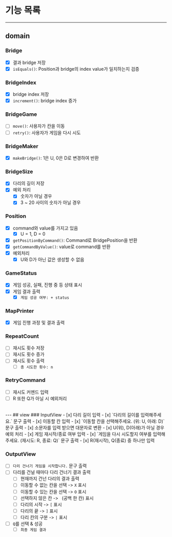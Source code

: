 # 기능 목록

---

## domain

### Bridge
- [X] 결과 bridge 저장
- [X] `isEquals()`: Position과 bridge의 index value가 일치하는지 검증

### BridgeIndex
- [X] bridge index 저장
- [X] `increment()`: bridge index 증가

### BridgeGame
- [ ] `move()`: 사용자가 칸을 이동
- [ ] `retry()`: 사용자가 게임을 다시 시도

### BridgeMaker
- [x] `makeBridge()`: 1은 U, 0은 D로 변경하여 반환

### BridgeSize
- [x] 다리의 길이 저장
- [x] 예외 처리
  - [x] 숫자가 아닐 경우
  - [x] 3 ~ 20 사이의 숫자가 아닐 경우

### Position
- [x] command와 value를 가지고 있음
  - [x] U = 1, D = 0
- [x] `getPositionByCommand()`: Command로 BridgePosition을 반환
- [x] `getCommandByValue()`: value로 command를 반환
- [x] 예외처리
  - [x] U와 D가 아닌 값은 생성할 수 없음

### GameStatus
- [X] 게임 성공, 실패, 진행 중 등 상태 표시
- [X] 게임 결과 출력
  - [X] `게임 성공 여부: + status` 

### MapPrinter
- [X] 게임 진행 과정 및 결과 출력

### RepeatCount
- [ ] 재시도 횟수 저장
- [ ] 재시도 횟수 증가
- [ ] 재시도 횟수 출력
  - [ ] `총 시도한 횟수: n`

### RetryCommand
- [ ] 재시도 커멘드 입력
- [ ] R 또한 Q가 아닐 시 예외처리
<br>
---
## view
### InputView
- [x] 다리 길이 입력
  - [x] `다리의 길이를 입력해주세요.` 문구 출력
- [x] 이동할 칸 입력
  - [x] `이동할 칸을 선택해주세요. (위: U, 아래: D)` 문구 출력
  - [x] 소문자를 입력 받으면 대문자로 변환
  - [x] U(위), D(아래)가 아닐 경우 예외 처리
- [x] 게임 재시작/종료 여부 입력
  - [x] `게임을 다시 시도할지 여부를 입력해주세요. (재시도: R, 종료: Q)` 문구 출력
  - [x] R(재시작), Q(종료) 중 하나만 입력
  
### OutputView
- [ ] `다리 건너기 게임을 시작합니다.` 문구 출력
- [ ] 다리를 건널 때마다 다리 건너기 결과 출력
  - [ ] 현재까지 건넌 다리의 결과 출력
  - [ ] 이동할 수 없는 칸을 선택 -> `X` 표시
  - [ ] 이동할 수 있는 칸을 선택 -> `O` 표시
  - [ ] 선택하지 않은 칸 -> ` `(공백 한 칸) 표시
  - [ ] 다리의 시작 -> `[` 표시
  - [ ] 다리의 끝 -> `]` 표시
  - [ ] 다리 칸의 구분 -> `|` 표시
- [ ] `Q`를 선택 & 성공
  - [ ] `최종 게임 결과`